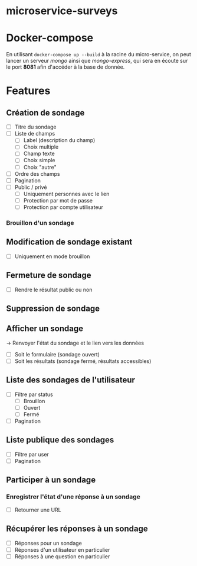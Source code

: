 # microservice-surveys

# Docker-compose
En utilisant `docker-compose up --build` à la racine du micro-service, on peut lancer un serveur *mongo* ainsi que *mongo-express*, qui sera en écoute sur le port **8081** afin d'accéder à la base de donnée. 

# Features
## Création de sondage
- [ ] Titre du sondage
- [ ] Liste de champs
  - [ ] Label (description du champ)
  - [ ] Choix multiple
  - [ ] Champ texte
  - [ ] Choix simple
  - [ ] Choix "autre"
- [ ] Ordre des champs
- [ ] Pagination
- [ ] Public / privé
  - [ ] Uniquement personnes avec le lien
  - [ ] Protection par mot de passe
  - [ ] Protection par compte utilisateur
### Brouillon d'un sondage
## Modification de sondage existant
- [ ] Uniquement en mode brouillon
## Fermeture de sondage
- [ ] Rendre le résultat public ou non
## Suppression de sondage
## Afficher un sondage
-> Renvoyer l'état du sondage et le lien vers les données
- [ ] Soit le formulaire (sondage ouvert)
- [ ] Soit les résultats (sondage fermé, résultats accessibles)
## Liste des sondages de l'utilisateur
- [ ] Filtre par status
  - [ ] Brouillon
  - [ ] Ouvert
  - [ ] Fermé
- [ ] Pagination
## Liste publique des sondages
- [ ] Filtre par user
- [ ] Pagination
## Participer à un sondage
### Enregistrer l'état d'une réponse à un sondage
- [ ] Retourner une URL
## Récupérer les réponses à un sondage
- [ ] Réponses pour un sondage
- [ ] Réponses d'un utilisateur en particulier
- [ ] Réponses à une question en particulier